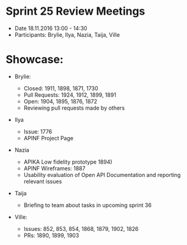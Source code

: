 # Sprint 25 Review Meetings
* Date 18.11.2016 13:00 - 14:30
* Participants: Brylie, Ilya, Nazia, Taija, Ville

# Showcase:
* Brylie:
    * Closed: 1911, 1898, 1871, 1730
    * Pull Requests: 1924, 1912, 1899, 1891
    * Open: 1904, 1895, 1876, 1872
    * Reviewing pull requests made by others

* Ilya
    * Issue: 1776
    * APINF Project Page

* Nazia
    * APIKA Low fidelity prototype 1894)
    * APINF Wireframes: 1887
    * Usability evaluation of Open API Documentation and reporting relevant issues

* Taija
  * Briefing to team about tasks in upcoming sprint 36

* Ville:
  * Issues: 852, 853, 854, 1868, 1879, 1902, 1826
  * PRs: 1890, 1899, 1903
    
